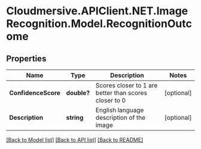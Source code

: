 # Cloudmersive.APIClient.NET.ImageRecognition.Model.RecognitionOutcome
## Properties

Name | Type | Description | Notes
------------ | ------------- | ------------- | -------------
**ConfidenceScore** | **double?** | Scores closer to 1 are better than scores closer to 0 | [optional] 
**Description** | **string** | English language description of the image | [optional] 

[[Back to Model list]](../README.md#documentation-for-models) [[Back to API list]](../README.md#documentation-for-api-endpoints) [[Back to README]](../README.md)

